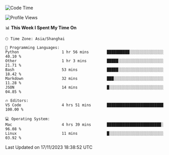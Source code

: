 <!--START_SECTION:waka-->
![Code Time](http://img.shields.io/badge/Code%20Time-233%20hrs%2026%20mins-blue)

![Profile Views](http://img.shields.io/badge/Profile%20Views-7-blue)

📊 **This Week I Spent My Time On** 

```text
🕑︎ Time Zone: Asia/Shanghai

💬 Programming Languages: 
Python                   1 hr 56 mins        ██████████░░░░░░░░░░░░░░░   40.10 % 
Other                    1 hr 3 mins         █████░░░░░░░░░░░░░░░░░░░░   21.71 % 
Bash                     53 mins             █████░░░░░░░░░░░░░░░░░░░░   18.42 % 
Markdown                 32 mins             ███░░░░░░░░░░░░░░░░░░░░░░   11.28 % 
JSON                     14 mins             █░░░░░░░░░░░░░░░░░░░░░░░░   04.85 % 

🔥 Editors: 
VS Code                  4 hrs 51 mins       █████████████████████████   100.00 % 

💻 Operating System: 
Mac                      4 hrs 39 mins       ████████████████████████░   96.08 % 
Linux                    11 mins             █░░░░░░░░░░░░░░░░░░░░░░░░   03.92 % 
```


 Last Updated on 17/11/2023 18:38:52 UTC
<!--END_SECTION:waka-->